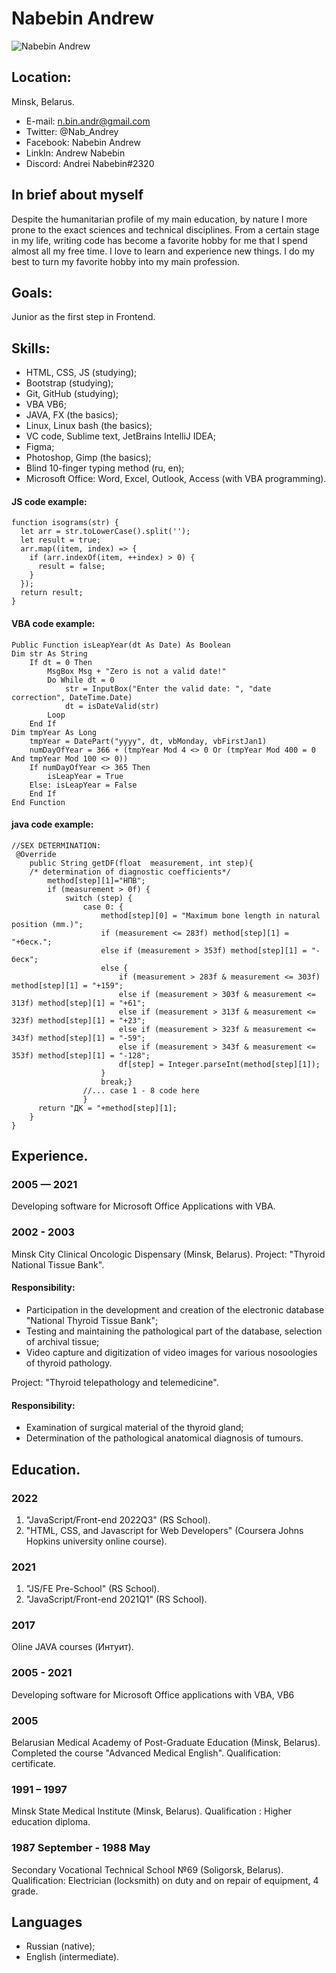 # Nabebin Andrew
![Nabebin Andrew](//img/N200r.png 'Nabebin Andrew')

## Location:

Minsk, Belarus.
- E-mail: n.bin.andr@gmail.com
- Twitter: @Nab_Andrey
- Facebook: Nabebin Andrew
- LinkIn: Andrew Nabebin
- Discord: Andrei Nabebin#2320

## In brief about myself
Despite the humanitarian profile of my main education, by nature I more prone to the exact sciences and technical disciplines. From a certain stage in my life, writing code has become a favorite hobby for me that I spend almost all my free time. I love to learn and experience new things. I do my best to turn my favorite hobby into my main profession.

## Goals:

Junior as the first step in Frontend.

## Skills:

- HTML, CSS, JS (studying);
- Bootstrap (studying);
- Git, GitHub (studying);
- VBA VB6;
- JAVA, FX (the basics);
- Linux, Linux bash (the basics);
- VC code, Sublime text, JetBrains IntelliJ IDEA;
- Figma;
- Photoshop, Gimp (the basics);
- Blind 10-finger typing method (ru, en);
- Microsoft Office: Word, Excel, Outlook, Access (with VBA programming).

#### JS code example:
```
function isograms(str) {
  let arr = str.toLowerCase().split('');
  let result = true;
  arr.map((item, index) => {
    if (arr.indexOf(item, ++index) > 0) {
      result = false;
    }
  });
  return result;
}
```

#### VBA code example:

```
Public Function isLeapYear(dt As Date) As Boolean
Dim str As String
    If dt = 0 Then
        MsgBox Msg + "Zero is not a valid date!"
        Do While dt = 0
            str = InputBox("Enter the valid date: ", "date correction", DateTime.Date)
            dt = isDateValid(str)
        Loop
    End If
Dim tmpYear As Long
    tmpYear = DatePart("yyyy", dt, vbMonday, vbFirstJan1)
    numDayOfYear = 366 + (tmpYear Mod 4 <> 0 Or (tmpYear Mod 400 = 0 And tmpYear Mod 100 <> 0))
    If numDayOfYear <> 365 Then
        isLeapYear = True
    Else: isLeapYear = False
    End If
End Function

```

#### java code example:

```
//SEX DETERMINATION:
 @Override
    public String getDF(float  measurement, int step){
    /* determination of diagnostic coefficients*/
        method[step][1]="НПВ";
        if (measurement > 0f) {
            switch (step) {
                case 0: {
                    method[step][0] = "Maximum bone length in natural position (mm.)";
                    if (measurement <= 283f) method[step][1] = "+беск.";
                    else if (measurement > 353f) method[step][1] = "-беск";
                    else {
                        if (measurement > 283f & measurement <= 303f) method[step][1] = "+159";
                        else if (measurement > 303f & measurement <= 313f) method[step][1] = "+61";
                        else if (measurement > 313f & measurement <= 323f) method[step][1] = "+23";
                        else if (measurement > 323f & measurement <= 343f) method[step][1] = "-59";
                        else if (measurement > 343f & measurement <= 353f) method[step][1] = "-128";
                        df[step] = Integer.parseInt(method[step][1]);
                    }
                    break;}
                //... case 1 - 8 code here
                }
      return "ДК = "+method[step][1];
    }
}
```

## Experience.

### 2005 — 2021
 Developing software for Microsoft Office Applications with VBA.

### 2002 - 2003
Minsk City Clinical Oncologic Dispensary (Minsk, Belarus). Project: "Thyroid National Tissue Bank".

#### Responsibility:
- Participation in the development and creation of the electronic database "National Thyroid Tissue Bank";
- Testing and maintaining the pathological part of the database, selection of archival tissue;
- Video capture and digitization of video images for various nosoologies of thyroid pathology.

Project: "Thyroid telepathology and telemedicine".
#### Responsibility:
- Examination of surgical material of the thyroid gland;
- Determination of the pathological anatomical diagnosis of tumours.

## Education.

### 2022

1. "JavaScript/Front-end 2022Q3" (RS School).
2. "HTML, CSS, and Javascript for Web Developers" (Coursera Johns Hopkins university online course).

### 2021

1. "JS/FE Pre-School" (RS School).
2. "JavaScript/Front-end 2021Q1" (RS School).

### 2017

Oline JAVA courses (Интуит).

### 2005 - 2021

Developing software for Microsoft Office applications with VBA, VB6

### 2005

Belarusian Medical Academy of Post-Graduate Education (Minsk,
Belarus). Completed the course "Advanced Medical English".
Qualification: certificate.

### 1991 – 1997

Minsk State Medical Institute (Minsk, Belarus).
Qualification : Higher education diploma.

### 1987 September - 1988 May

Secondary Vocational Technical School №69 (Soligorsk, Belarus).
Qualification: Electrician (locksmith) on duty and on repair of equipment, 4 grade.

## Languages

* Russian (native);
* English (intermediate).
